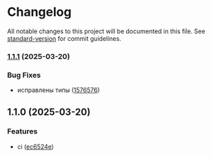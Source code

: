 # Changelog

All notable changes to this project will be documented in this file. See [standard-version](https://github.com/conventional-changelog/standard-version) for commit guidelines.

### [1.1.1](https://github.com/Infomaximum/integration-debugger/compare/v1.1.0...v1.1.1) (2025-03-20)


### Bug Fixes

* исправлены типы ([1576576](https://github.com/Infomaximum/integration-debugger/commit/157657625a90f1a693637eef4b3c6c2e4697b9aa))

## 1.1.0 (2025-03-20)


### Features

* ci ([ec6524e](https://github.com/Infomaximum/integration-debugger/commit/ec6524e7b52add384d36b4e8afe201d0bf07c297))
